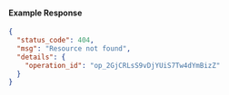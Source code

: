 
#### Example Response
```json
{
  "status_code": 404,
  "msg": "Resource not found",
  "details": {
    "operation_id": "op_2GjCRLsS9vDjYUiS7Tw4dYmBizZ"
  }
}